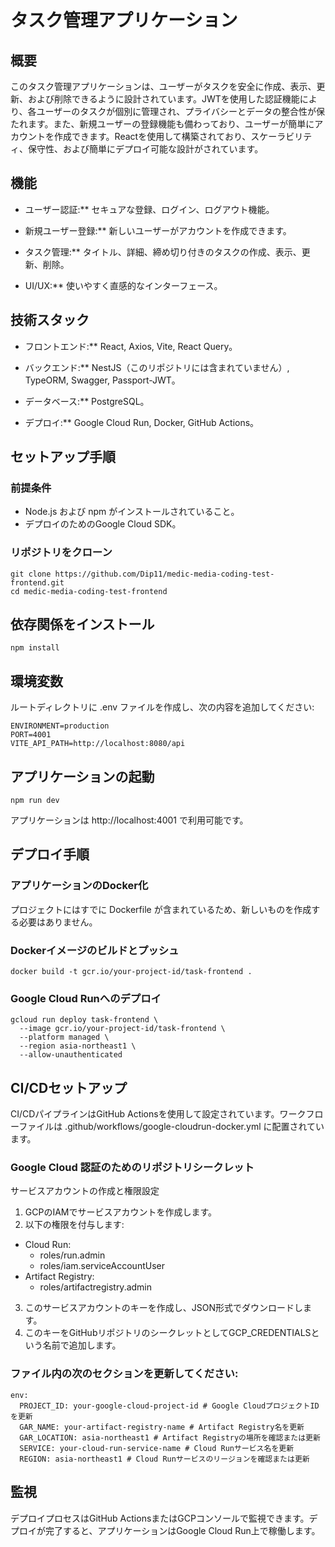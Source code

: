 # タスク管理アプリケーション
## 概要
このタスク管理アプリケーションは、ユーザーがタスクを安全に作成、表示、更新、および削除できるように設計されています。JWTを使用した認証機能により、各ユーザーのタスクが個別に管理され、プライバシーとデータの整合性が保たれます。また、新規ユーザーの登録機能も備わっており、ユーザーが簡単にアカウントを作成できます。Reactを使用して構築されており、スケーラビリティ、保守性、および簡単にデプロイ可能な設計がされています。

## 機能
- ユーザー認証:** セキュアな登録、ログイン、ログアウト機能。
- 新規ユーザー登録:** 新しいユーザーがアカウントを作成できます。

- タスク管理:** タイトル、詳細、締め切り付きのタスクの作成、表示、更新、削除。

- UI/UX:** 使いやすく直感的なインターフェース。

## 技術スタック
- フロントエンド:** React, Axios, Vite, React Query。

- バックエンド:** NestJS（このリポジトリには含まれていません）, TypeORM, Swagger, Passport-JWT。

- データベース:** PostgreSQL。

- デプロイ:** Google Cloud Run, Docker, GitHub Actions。

## セットアップ手順
### 前提条件
- Node.js および npm がインストールされていること。
- デプロイのためのGoogle Cloud SDK。

### リポジトリをクローン
```
git clone https://github.com/Dip11/medic-media-coding-test-frontend.git
cd medic-media-coding-test-frontend
```
## 依存関係をインストール
```
npm install
```

## 環境変数
ルートディレクトリに .env ファイルを作成し、次の内容を追加してください:
```
ENVIRONMENT=production
PORT=4001
VITE_API_PATH=http://localhost:8080/api
```

## アプリケーションの起動
```
npm run dev
```
アプリケーションは http://localhost:4001 で利用可能です。

## デプロイ手順
### アプリケーションのDocker化
プロジェクトにはすでに Dockerfile が含まれているため、新しいものを作成する必要はありません。

### Dockerイメージのビルドとプッシュ
```
docker build -t gcr.io/your-project-id/task-frontend .
```

### Google Cloud Runへのデプロイ
```
gcloud run deploy task-frontend \
  --image gcr.io/your-project-id/task-frontend \
  --platform managed \
  --region asia-northeast1 \
  --allow-unauthenticated
```

## CI/CDセットアップ

CI/CDパイプラインはGitHub Actionsを使用して設定されています。ワークフローファイルは .github/workflows/google-cloudrun-docker.yml に配置されています。

### Google Cloud 認証のためのリポジトリシークレット
サービスアカウントの作成と権限設定
1. GCPのIAMでサービスアカウントを作成します。
2. 以下の権限を付与します:
* Cloud Run:
  - roles/run.admin
  - roles/iam.serviceAccountUser
* Artifact Registry:
  - roles/artifactregistry.admin

3. このサービスアカウントのキーを作成し、JSON形式でダウンロードします。
4. このキーをGitHubリポジトリのシークレットとしてGCP_CREDENTIALSという名前で追加します。

### ファイル内の次のセクションを更新してください:
```
env:
  PROJECT_ID: your-google-cloud-project-id # Google CloudプロジェクトIDを更新
  GAR_NAME: your-artifact-registry-name # Artifact Registry名を更新
  GAR_LOCATION: asia-northeast1 # Artifact Registryの場所を確認または更新
  SERVICE: your-cloud-run-service-name # Cloud Runサービス名を更新
  REGION: asia-northeast1 # Cloud Runサービスのリージョンを確認または更新
```

## 監視
デプロイプロセスはGitHub ActionsまたはGCPコンソールで監視できます。デプロイが完了すると、アプリケーションはGoogle Cloud Run上で稼働します。
